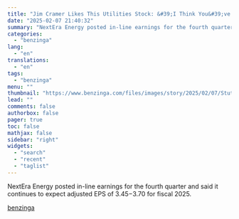 ```yaml
---
title: "Jim Cramer Likes This Utilities Stock: &#39;I Think You&#39;ve Got A Good One&#39;"
date: "2025-02-07 21:40:32"
summary: "NextEra Energy posted in-line earnings for the fourth quarter and said it continues to expect adjusted EPS of $3.45-$3.70 for fiscal 2025."
categories:
  - "benzinga"
lang:
  - "en"
translations:
  - "en"
tags:
  - "benzinga"
menu: ""
thumbnail: "https://www.benzinga.com/files/images/story/2025/02/07/Stuttgart--Germany---12-01-2022-Person-H.jpeg"
lead: ""
comments: false
authorbox: false
pager: true
toc: false
mathjax: false
sidebar: "right"
widgets:
  - "search"
  - "recent"
  - "taglist"
---
```


NextEra Energy posted in-line earnings for the fourth quarter and said it continues to expect adjusted EPS of $3.45-$3.70 for fiscal 2025.

[benzinga](https://www.benzinga.com/trading-ideas/long-ideas/25/02/43559194/jim-cramer-likes-this-utilities-stock-i-think-youve-got-a-good-one)
